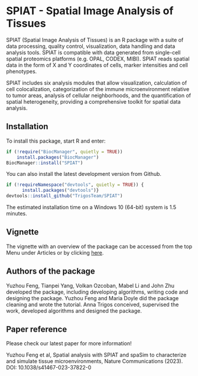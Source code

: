 # SPIAT - Spatial Image Analysis of Tissues

SPIAT (Spatial Image Analysis of Tissues) is an R package with a suite of data processing, quality control, visualization, data handling and data analysis tools. SPIAT is compatible with data generated from single-cell spatial proteomics platforms (e.g. OPAL, CODEX, MIBI). SPIAT reads spatial data in the form of X and Y coordinates of cells, marker intensities and cell phenotypes.

SPIAT includes six analysis modules that allow visualization, calculation of cell colocalization, categorization of the immune microenvironment relative to tumor areas, analysis of cellular neighborhoods, and the quantification of spatial heterogeneity, providing a comprehensive toolkit for spatial data analysis.


## Installation

To install this package, start R and enter:
```r
if (!require("BiocManager", quietly = TRUE))
    install.packages("BiocManager")
BiocManager::install("SPIAT")
```
You can also install the latest development version from Github.

```r
if (!requireNamespace("devtools", quietly = TRUE)) {
      install.packages("devtools")}
devtools::install_github("TrigosTeam/SPIAT")
```
The estimated installation time on a Windows 10 (64-bit) system is 1.5 minutes.

## Vignette 

The vignette with an overview of the package can be accessed from the top Menu under Articles or by clicking [here](https://trigosteam.github.io/SPIAT/articles/SPIAT.html).


## Authors of the package
Yuzhou Feng, Tianpei Yang, Volkan Ozcoban, Mabel Li and John Zhu developed the package, including developing algorithms, writing code and designing the package. Yuzhou Feng and Maria Doyle did the package cleaning and wrote the tutorial. Anna Trigos conceived, supervised the work, developed algorithms and designed the package. 

## Paper reference
Please check our latest paper for more information!

Yuzhou Feng et al, Spatial analysis with SPIAT and spaSim to characterize and simulate tissue microenvironments, Nature Communications (2023). DOI: 10.1038/s41467-023-37822-0
